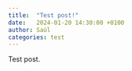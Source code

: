```yaml
---
title:  "Test post!"
date:   2024-01-20 14:30:00 +0100
author: Saúl
categories: test
---
```


Test post.